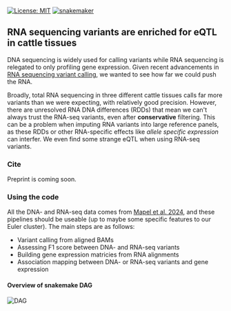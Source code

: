 [![License: MIT](https://img.shields.io/badge/License-MIT-yellow.svg)](https://opensource.org/licenses/MIT)
[![snakemaker](https://github.com/AnimalGenomicsETH/RNA_variant_calling/actions/workflows/snakemaker.yaml/badge.svg?branch=main)](https://github.com/AnimalGenomicsETH/RNA_variant_calling/actions/workflows/snakemaker.yaml)

## RNA sequencing variants are enriched for eQTL in cattle tissues

DNA sequencing is widely used for calling variants while RNA sequencing is relegated to only profiling gene expression.
Given recent advancements in [RNA sequencing variant calling](https://github.com/google/deepvariant/blob/r1.6.1/docs/deepvariant-rnaseq-case-study.md), we wanted to see how far we could push the RNA.

Broadly, total RNA sequencing in three different cattle tissues calls far more variants than we were expecting, with relatively good precision.
However, there are unresolved RNA DNA differences (RDDs) that mean we can't always trust the RNA-seq variants, even after **conservative** filtering.
This can be a problem when imputing RNA variants into large reference panels, as these RDDs or other RNA-specific effects like *allele specific expression* can interfer.
We even find some strange eQTL when using RNA-seq variants.

### Cite

Preprint is coming soon.

### Using the code

All the DNA- and RNA-seq data comes from [Mapel et al. 2024](https://www.nature.com/articles/s41467-024-44935-7), and these pipelines should be useable (up to maybe some specific features to our Euler cluster).
The main steps are as follows:
 - Variant calling from aligned BAMs
 - Assessing F1 score between DNA- and RNA-seq variants
 - Building gene expression matricies from RNA alignments
 - Association mapping between DNA- or RNA-seq variants and gene expression

#### Overview of snakemake DAG
![DAG](https://github.com/AnimalGenomicsETH/RNA_variant_calling/assets/29678761/ef428e2e-9ebd-4ebc-99ab-0570eab2fe36)
